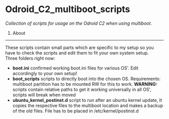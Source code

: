 Odroid_C2_multiboot_scripts
==========

*Collection of scripts for usage on the Odroid C2 when using multiboot.*  

1. About
--------

These scripts contain small parts which are specific to my setup so you have to check the scripts and edit them to fit your own system setup.  
Three folders right now: 
- **boot.ini** confirmed working boot.ini files for various OS'. Edit accordingly to your own setup!
- **boot_scripts** scripts to directly boot into the chosen OS. Requirements: multiboot partition has to be mounted RW for this to work. **WARNING:** scripts contain relative paths to get it working universally in all OS', scripts will break when moved 
- **ubuntu_kernel_postinst.d** script to run after an ubuntu kernel update, It copies the respective files to the multiboot location and makes a backup of the old files. File has to be placed in /etc/kernel/postinst.d
